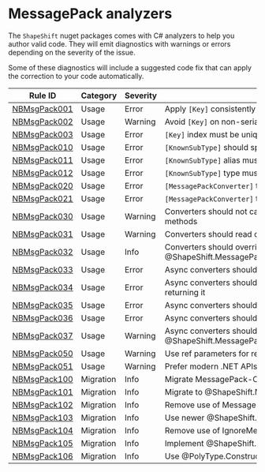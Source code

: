 # MessagePack analyzers

The `ShapeShift` nuget packages comes with C# analyzers to help you author valid code.
They will emit diagnostics with warnings or errors depending on the severity of the issue.

Some of these diagnostics will include a suggested code fix that can apply the correction to your code automatically.

| Rule ID                         | Category  | Severity | Notes                                                                                        |
| ------------------------------- | --------- | -------- | -------------------------------------------------------------------------------------------- |
| [NBMsgPack001](NBMsgPack001.md) | Usage     | Error    | Apply `[Key]` consistently across members                                                    |
| [NBMsgPack002](NBMsgPack002.md) | Usage     | Warning  | Avoid `[Key]` on non-serialized members                                                      |
| [NBMsgPack003](NBMsgPack003.md) | Usage     | Error    | `[Key]` index must be unique                                                                 |
| [NBMsgPack010](NBMsgPack010.md) | Usage     | Error    | `[KnownSubType]` should specify an assignable type                                           |
| [NBMsgPack011](NBMsgPack011.md) | Usage     | Error    | `[KnownSubType]` alias must be unique                                                        |
| [NBMsgPack012](NBMsgPack012.md) | Usage     | Error    | `[KnownSubType]` type must be unique                                                         |
| [NBMsgPack020](NBMsgPack020.md) | Usage     | Error    | `[MessagePackConverter]` type must be compatible converter                                   |
| [NBMsgPack021](NBMsgPack021.md) | Usage     | Error    | `[MessagePackConverter]` type missing default constructor                                    |
| [NBMsgPack030](NBMsgPack030.md) | Usage     | Warning  | Converters should not call top-level `MessagePackSerializer` methods                         |
| [NBMsgPack031](NBMsgPack031.md) | Usage     | Warning  | Converters should read or write exactly one msgpack structure                                |
| [NBMsgPack032](NBMsgPack032.md) | Usage     | Info     | Converters should override @ShapeShift.MessagePackConverter`1.GetJsonSchema\*                |
| [NBMsgPack033](NBMsgPack033.md) | Usage     | Error    | Async converters should return writers                                                       |
| [NBMsgPack034](NBMsgPack034.md) | Usage     | Error    | Async converters should not reuse MessagePackWriter after returning it                       |
| [NBMsgPack035](NBMsgPack035.md) | Usage     | Error    | Async converters should return readers                                                       |
| [NBMsgPack036](NBMsgPack036.md) | Usage     | Error    | Async converters should not reuse readers after returning them                               |
| [NBMsgPack037](NBMsgPack037.md) | Usage     | Warning  | Async converters should override @ShapeShift.MessagePackConverter`1.PreferAsyncSerialization |
| [NBMsgPack050](NBMsgPack050.md) | Usage     | Warning  | Use ref parameters for ref structs                                                           |
| [NBMsgPack051](NBMsgPack051.md) | Usage     | Warning  | Prefer modern .NET APIs                                                                      |
| [NBMsgPack100](NBMsgPack100.md) | Migration | Info     | Migrate MessagePack-CSharp formatter                                                         |
| [NBMsgPack101](NBMsgPack101.md) | Migration | Info     | Migrate to @ShapeShift.MessagePackConverterAttribute                                         |
| [NBMsgPack102](NBMsgPack102.md) | Migration | Info     | Remove use of MessagePackObjectAttribute                                                     |
| [NBMsgPack103](NBMsgPack103.md) | Migration | Info     | Use newer @ShapeShift.KeyAttribute                                                           |
| [NBMsgPack104](NBMsgPack104.md) | Migration | Info     | Remove use of IgnoreMemberAttribute                                                          |
| [NBMsgPack105](NBMsgPack105.md) | Migration | Info     | Implement @ShapeShift.IMessagePackSerializationCallbacks                                     |
| [NBMsgPack106](NBMsgPack106.md) | Migration | Info     | Use @PolyType.ConstructorShapeAttribute                                                      |
